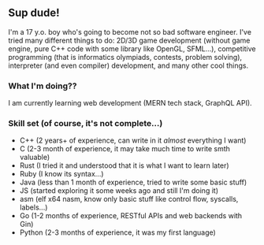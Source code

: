 ## Sup dude!
I'm a 17 y.o. boy who's going to become not so bad software engineer. I've tried many different things to do: 2D/3D game development (without game engine, pure C++ code with some library like OpenGL, SFML...), competitive programming (that is informatics olympiads, contests, problem solving), interpreter (and even compiler) development, and many other cool things.

### What I'm doing??
I am currently learning web development (MERN tech stack, GraphQL API).

### Skill set (of course, it's not complete...)
- C++ (2 years+ of experience, can write in it *almost* everything I want)
- C (2-3 month of experience, it may take much time to write smth valuable)
- Rust (I tried it and understood that it is what I want to learn later)
- Ruby (I know its syntax...)
- Java (less than 1 month of experience, tried to write some basic stuff)
- JS (started exploring it some weeks ago and still I'm doing it)
- asm (elf x64 nasm, know only basic stuff like control flow, syscalls, labels...)
- Go (1-2 months of experience, RESTful APIs and web backends with Gin)
- Python (2-3 months of experience, it was my first language)
